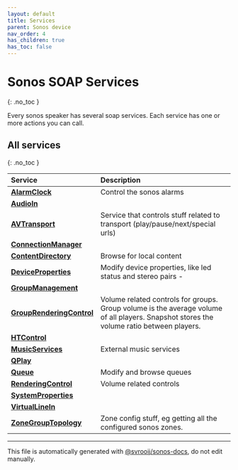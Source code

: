 ```yaml
---
layout: default
title: Services
parent: Sonos device
nav_order: 4
has_children: true
has_toc: false
---
```


# Sonos SOAP Services
{: .no_toc }

Every sonos speaker has several soap services. Each service has one or more actions you can call.

## All services
{: .no_toc }

| Service | Description |
|:--------|:------------|
| [**AlarmClock**](alarm-clock-service.html) | Control the sonos alarms |
| [**AudioIn**](audio-in-service.html) |  |
| [**AVTransport**](av-transport-service.html) | Service that controls stuff related to transport (play/pause/next/special urls) |
| [**ConnectionManager**](connection-manager-service.html) |  |
| [**ContentDirectory**](content-directory-service.html) | Browse for local content |
| [**DeviceProperties**](device-properties-service.html) | Modify device properties, like led status and stereo pairs - |
| [**GroupManagement**](group-management-service.html) |  |
| [**GroupRenderingControl**](group-rendering-control-service.html) | Volume related controls for groups. Group volume is the average volume of all players. Snapshot stores the volume ratio between players. |
| [**HTControl**](ht-control-service.html) |  |
| [**MusicServices**](music-services-service.html) | External music services |
| [**QPlay**](q-play-service.html) |  |
| [**Queue**](queue-service.html) | Modify and browse queues |
| [**RenderingControl**](rendering-control-service.html) | Volume related controls |
| [**SystemProperties**](system-properties-service.html) |  |
| [**VirtualLineIn**](virtual-line-in-service.html) |  |
| [**ZoneGroupTopology**](zone-group-topology-service.html) | Zone config stuff, eg getting all the configured sonos zones. |

---

This file is automatically generated with [@svrooij/sonos-docs](https://github.com/svrooij/sonos-api-docs/tree/main/generator/sonos-docs), do not edit manually.
